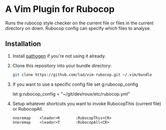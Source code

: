 A Vim Plugin for Rubocop
========================

Runs the rubocop style checker on the current file or files in the current
directory on down. Rubocop config can specify which files to analyse.


Installation
------------

1. Install [pathogen](https://github.com/tpope/vim-pathogen) if you're not using it already.

2. Clone this repository into your bundle directory:

    ```bash
    git clone https://github.com/lad/vim-rubocop.git ~/.vim/bundle
    ```

3. If you want to use a specific config file set g:rubocop_config

    let g:rubocop_config = "~/git/dev/roux/etc/rubocop.yml"

4. Setup whatever shortcuts you want to invoke RubocopThis (current file) or RubocopAll.

    ```vim
    nnoremap    <leader>R       :RubocopThis<CR>
    nnoremap    <leader>T       :RubocopAll<CR>
    ```
